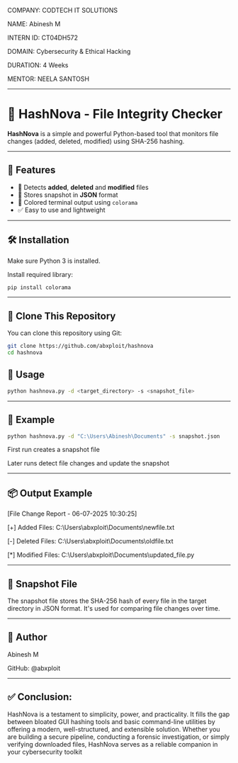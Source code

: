 COMPANY: CODTECH IT SOLUTIONS

NAME: Abinesh M

INTERN ID: CT04DH572

DOMAIN: Cybersecurity & Ethical Hacking

DURATION: 4 Weeks

MENTOR: NEELA SANTOSH

---

# 🔐 HashNova - File Integrity Checker

**HashNova** is a simple and powerful Python-based tool that monitors file changes (added, deleted, modified) using SHA-256 hashing.

---

## 🚀 Features

- 🔎 Detects **added**, **deleted** and **modified** files
- 📄 Stores snapshot in **JSON** format
- 🎨 Colored terminal output using `colorama`
- ✅ Easy to use and lightweight

---

## 🛠️ Installation

Make sure Python 3 is installed.

Install required library:

```bash
pip install colorama
```

---

## 🔁 Clone This Repository

You can clone this repository using Git:

```bash
git clone https://github.com/abxploit/hashnova
cd hashnova
```

## 📂 Usage
```bash
python hashnova.py -d <target_directory> -s <snapshot_file>
```

---

## 🔹 Example
```bash
python hashnova.py -d "C:\Users\Abinesh\Documents" -s snapshot.json
```
First run creates a snapshot file

Later runs detect file changes and update the snapshot

---

## 📦 Output Example

[File Change Report - 06-07-2025  10:30:25]

[+] Added Files:
  C:\Users\abxploit\Documents\newfile.txt

[-] Deleted Files:
  C:\Users\abxploit\Documents\oldfile.txt

[*] Modified Files:
  C:\Users\abxploit\Documents\updated_file.py
  
 ---

## 📁 Snapshot File
The snapshot file stores the SHA-256 hash of every file in the target directory in JSON format. It's used for comparing file changes over time.

---

## 🧠 Author
Abinesh M

GitHub: @abxploit

---
## ✅ Conclusion:
HashNova is a testament to simplicity, power, and practicality. It fills the gap between bloated GUI hashing tools and basic command-line utilities by offering a modern, well-structured, and extensible solution. Whether you are building a secure pipeline, conducting a forensic investigation, or simply verifying downloaded files, HashNova serves as a reliable companion in your cybersecurity toolkit
